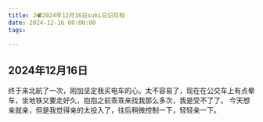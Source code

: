 ```yaml
---
title: J🕊️2024年12月16日suki日记存档
date: 2024-12-16 00:00:00
tags:

---
```


## 2024年12月16日

终于来北航了一次，刚加坚定我买电车的心。太不容易了，现在在公交车上有点晕车，坐地铁又要走好久，抱抱之前乖乖来找我那么多次，我是受不了了。
今天想亲就亲，但是我觉得亲的太投入了，往后稍微控制一下，轻轻亲一下。
